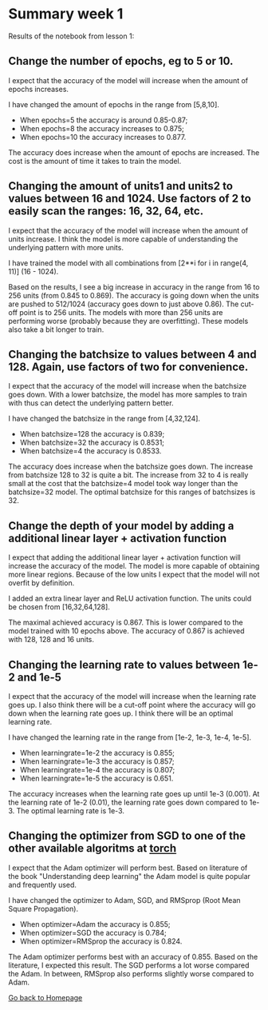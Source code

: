 # Summary week 1
Results of the notebook from lesson 1:

## Change the number of epochs, eg to 5 or 10.
I expect that the accuracy of the model will increase when the amount of epochs increases.

I have changed the amount of epochs in the range from [5,8,10].

- When epochs=5 the accuracy is around 0.85-0.87;
- When epochs=8 the accuracy increases to 0.875;
- When epochs=10 the accuracy increases to 0.877.

The accuracy does increase when the amount of epochs are increased. The cost is the amount of time it takes to train the model.

## Changing the amount of units1 and units2 to values between 16 and 1024. Use factors of 2 to easily scan the ranges: 16, 32, 64, etc.
I expect that the accuracy of the model will increase when the amount of units increase. I think the model is more capable of understanding the underlying pattern with more units. 

I have trained the model with all combinations from [2**i for i in range(4, 11)] (16 - 1024).

Based on the results, I see a big increase in accuracy in the range from 16 to 256 units (from 0.845 to 0.869). The accuracy is going down when the units are pushed to 512/1024 (accuracy goes down to just above 0.86). The cut-off point is to 256 units. The models with more than 256 units are performing worse (probably because they are overfitting). These models also take a bit longer to train.

## Changing the batchsize to values between 4 and 128. Again, use factors of two for convenience.
I expect that the accuracy of the model will increase when the batchsize goes down. With a lower batchsize, the model has more samples to train with thus can detect the underlying pattern better.

I have changed the batchsize in the range from [4,32,124].

- When batchsize=128 the accuracy is 0.839;
- When batchsize=32 the accuracy is 0.8531;
- When batchsize=4 the accuracy is 0.8533.

The accuracy does increase when the batchsize goes down. The increase from batchsize 128 to 32 is quite a bit. The increase from 32 to 4 is really small at the cost that the batchsize=4 model took way longer than the batchsize=32 model. The optimal batchsize for this ranges of batchsizes is 32.

## Change the depth of your model by adding a additional linear layer + activation function
I expect that adding the additional linear layer + activation function will increase the accuracy of the model. The model is more capable of obtaining more linear regions. Because of the low units I expect that the model will not overfit by definition.

I added an extra linear layer and ReLU activation function. The units could be chosen from [16,32,64,128].

The maximal achieved accuracy is 0.867. This is lower compared to the model trained with 10 epochs above. The accuracy of 0.867 is achieved with 128, 128 and 16 units.

## Changing the learning rate to values between 1e-2 and 1e-5
I expect that the accuracy of the model will increase when the learning rate goes up. I also think there will be a cut-off point where the accuracy will go down when the learning rate goes up. I think there will be an optimal learning rate.

I have changed the learning rate in the range from [1e-2, 1e-3, 1e-4, 1e-5].

- When learningrate=1e-2 the accuracy is 0.855;
- When learningrate=1e-3 the accuracy is 0.857;
- When learningrate=1e-4 the accuracy is 0.807;
- When learningrate=1e-5 the accuracy is 0.651.

The accuracy increases when the learning rate goes up until 1e-3 (0.001). At the learning rate of 1e-2 (0.01), the learning rate goes down compared to 1e-3. The optimal learning rate is 1e-3.

## Changing the optimizer from SGD to one of the other available algoritms at [torch](https://pytorch.org/docs/stable/optim.html)
I expect that the Adam optimizer will perform best. Based on literature of the book "Understanding deep learning" the Adam model is quite popular and frequently used.

I have changed the optimizer to Adam, SGD, and RMSprop (Root Mean Square Propagation).

- When optimizer=Adam the accuracy is 0.855;
- When optimizer=SGD the accuracy is 0.784;
- When optimizer=RMSprop the accuracy is 0.824.

The Adam optimizer performs best with an accuracy of 0.855. Based on the literature, I expected this result. The SGD performs a lot worse compared the Adam. In between, RMSprop also performs slightly worse compared to Adam.

[Go back to Homepage](../README.md)
